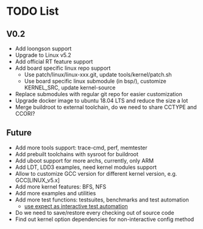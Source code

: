 
# TODO List

## V0.2

* Add loongson support
* Upgrade to Linux v5.2
* Add official RT feature support
* Add board specific linux repo support
  * Use patch/linux/linux-xxx.git, update tools/kernel/patch.sh
  * Use board specific linux submodule (in bsp/), customize KERNEL_SRC, update kernel-source
* Replace submodules with regular git repo for easier customization
* Upgrade docker image to ubuntu 18.04 LTS and reduce the size a lot
* Merge buildroot to external toolchain, do we need to share CCTYPE and CCORI?

## Future

* Add more tools support: trace-cmd, perf, memtester
* Add prebuilt toolchains with sysroot for buildroot
* Add uboot support for more archs, currently, only ARM
* Add LDT, LDD3 examples, need kernel modules support
* Allow to customize GCC version for different kernel version, e.g. GCC[LINUX_v5.x]
* Add more kernel features: BFS, NFS
* Add more examples and utilities
* Add more test functions: testsuites, benchmarks and test automation
  * [use expect as interactive test automation](https://fadeevab.com/how-to-setup-qemu-output-to-console-and-automate-using-shell-script/#3inputoutputthroughanamedpipefile)
* Do we need to save/restore every checking out of source code
* Find out kernel option dependencies for non-interactive config method
